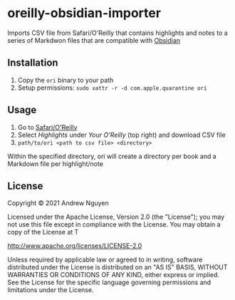# oreilly-obsidian-importer

Imports CSV file from Safari/O'Reilly that contains highlights and notes to 
a series of Markdwon files that are compatible with [Obsidian](https://obsidian.md)

## Installation

1. Copy the `ori` binary to your path
2. Setup permissions: `sudo xattr -r -d com.apple.quarantine ori`

## Usage

1. Go to [Safari/O'Reilly](https://learning.oreilly.com/home/)
2. Select *Highlights* under *Your O'Reilly* (top right) and download CSV file
3. `path/to/ori <path to csv file> <directory>`

Within the specified directory, ori will create a directory per book and a 
Markdown file per highlight/note

## License

Copyright © 2021 Andrew Nguyen

Licensed under the Apache License, Version 2.0 (the "License");
you may not use this file except in compliance with the License.
You may obtain a copy of the License at T

   http://www.apache.org/licenses/LICENSE-2.0

Unless required by applicable law or agreed to in writing, software
distributed under the License is distributed on an "AS IS" BASIS,
WITHOUT WARRANTIES OR CONDITIONS OF ANY KIND, either express or implied.
See the License for the specific language governing permissions and
limitations under the License.